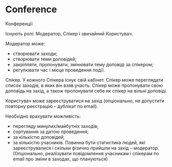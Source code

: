# Conference
Конференції

Існують ролі: 
Модератор, Спікер і звичайний Користувач.

Модератор може:
- створювати заходи;
- створювати теми доповідей;
- закріпляти, пропонувати, змінювати тему доповіді за спікером;
- регулювати час і місце проведення події.

Cпікер.
У кожного Спікера існує свій кабінет. 
Спікер може переглядати список заходів, в яких він взяв участь. 
Спікер може пропонувати свою доповідь на захід, а також пропонувати себе як спікер на вільні доповіді.

Користувач може зареєструватися на захід (опціонально, не допустити повторну реєстрацію – дублікат по email). 

Необхідно врахувати можливість:
- перегляду минулих/майбутніх заходів;
- сортування за датою проведення;
- за кількістю доповідей;
- за кількістю учасників.
Повинна бути статистика людей, які зареєструвалися і скільки фізично прийшли на захід – модератор.
(Опціонально, реалізувати повідомлення учасникам і спікерам по email про зміни в заходах, що плануються)
